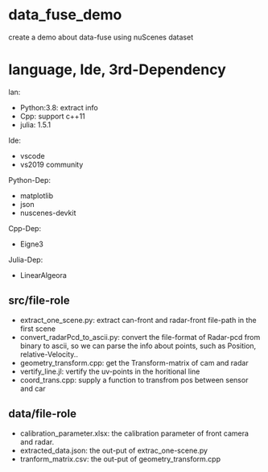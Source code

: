 # data_fuse_demo
create a demo about data-fuse using nuScenes dataset

# language, Ide, 3rd-Dependency
lan:
- Python:3.8: extract info
- Cpp: support c++11
- julia: 1.5.1

Ide:
- vscode
- vs2019 community

Python-Dep:
- matplotlib
- json
- nuscenes-devkit

Cpp-Dep:
- Eigne3

Julia-Dep:
- LinearAlgeora

## src/file-role
- extract_one_scene.py: extract can-front and radar-front file-path in the first scene
- convert_radarPcd_to_ascii.py: convert the file-format of Radar-pcd from binary to ascii, so we can parse the info about points, such as Position, relative-Velocity..
- geometry_transform.cpp: get the Transform-matrix of cam and radar
- vertify_line.jl: vertify the uv-points in the horitional line 
- coord_trans.cpp: supply a function to transfrom pos between sensor and car

## data/file-role
- calibration_parameter.xlsx: the calibration parameter of front camera and radar.
- extracted_data.json: the out-put of extrac_one-scene.py
- tranform_matrix.csv: the out-put of geometry_transform.cpp